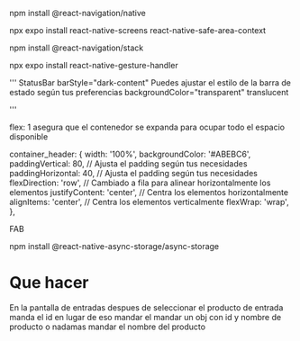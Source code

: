 npm install @react-navigation/native

npx expo install react-native-screens react-native-safe-area-context

npm install @react-navigation/stack

npx expo install react-native-gesture-handler

'''
StatusBar
        barStyle="dark-content" Puedes ajustar el estilo de la barra de estado según tus preferencias
        backgroundColor="transparent"
        translucent


'''

flex: 1 asegura que el contenedor se expanda para ocupar todo el espacio disponible


container_header: {
    width: '100%',
    backgroundColor: '#ABEBC6',
    paddingVertical: 80,  // Ajusta el padding según tus necesidades
    paddingHorizontal: 40,  // Ajusta el padding según tus necesidades
    flexDirection: 'row',  // Cambiado a fila para alinear horizontalmente los elementos
    justifyContent: 'center',  // Centra los elementos horizontalmente
    alignItems: 'center',  // Centra los elementos verticalmente
    flexWrap: 'wrap',
  },

  FAB

  npm install @react-native-async-storage/async-storage

# Que hacer

En la pantalla de entradas despues de seleccionar el producto de entrada manda el id en lugar de eso mandar el mandar un obj con id y nombre de producto o nadamas mandar el nombre del producto